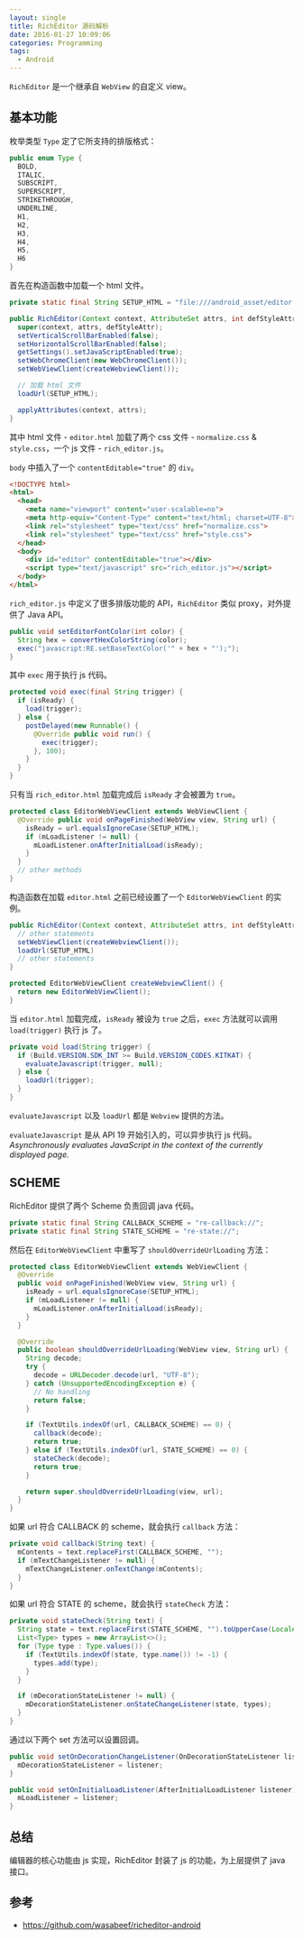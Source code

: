 ```yaml
---
layout: single
title: RichEditor 源码解析
date: 2016-01-27 10:09:06
categories: Programming
tags: 
  - Android
---
```


`RichEditor` 是一个继承自 `WebView` 的自定义 view。

<!--more-->

基本功能
---
枚举类型 `Type` 定了它所支持的排版格式：

```java
public enum Type {
  BOLD,
  ITALIC,
  SUBSCRIPT,
  SUPERSCRIPT,
  STRIKETHROUGH,
  UNDERLINE,
  H1,
  H2,
  H3,
  H4,
  H5,
  H6
}
```

首先在构造函数中加载一个 html 文件。

```java
private static final String SETUP_HTML = "file:///android_asset/editor.html"

public RichEditor(Context context, AttributeSet attrs, int defStyleAttr) {
  super(context, attrs, defStyleAttr);
  setVerticalScrollBarEnabled(false);
  setHorizontalScrollBarEnabled(false);
  getSettings().setJavaScriptEnabled(true);
  setWebChromeClient(new WebChromeClient());
  setWebViewClient(createWebviewClient());

  // 加载 html 文件
  loadUrl(SETUP_HTML);

  applyAttributes(context, attrs);
}
```

其中 html 文件 - `editor.html` 加载了两个 css 文件 - `normalize.css` & `style.css`，一个 js 文件 - `rich_editor.js`。

`body` 中插入了一个 `contentEditable="true"` 的 `div`。

```html
<!DOCTYPE html>
<html>
  <head>
    <meta name="viewport" content="user-scalable=no">
    <meta http-equiv="Content-Type" content="text/html; charset=UTF-8">
    <link rel="stylesheet" type="text/css" href="normalize.css">
    <link rel="stylesheet" type="text/css" href="style.css">
  </head>
  <body>
    <div id="editor" contentEditable="true"></div>
    <script type="text/javascript" src="rich_editor.js"></script>
  </body>
</html>
```

`rich_editor.js` 中定义了很多排版功能的 API，`RichEditor` 类似 proxy，对外提供了 Java API。

```java
public void setEditorFontColor(int color) {
  String hex = convertHexColorString(color);
  exec("javascript:RE.setBaseTextColor('" + hex + "');");
}
```

其中 `exec` 用于执行 js 代码。

```java
protected void exec(final String trigger) {
  if (isReady) {
    load(trigger);
  } else {
    postDelayed(new Runnable() {
      @Override public void run() {
        exec(trigger);
      }, 100);
    }
  }
}
```

只有当 `rich_editor.html` 加载完成后 `isReady` 才会被置为 `true`。

```java
protected class EditorWebViewClient extends WebViewClient {
  @Override public void onPageFinished(WebView view, String url) {
    isReady = url.equalsIgnoreCase(SETUP_HTML);
    if (mLoadListener != null) {
      mLoadListener.onAfterInitialLoad(isReady);
    }
  }
  // other methods
}
```

构造函数在加载 `editor.html` 之前已经设置了一个 `EditorWebViewClient` 的实例。

```java
public RichEditor(Context context, AttributeSet attrs, int defStyleAttr) {
  // other statements
  setWebViewClient(createWebviewClient());
  loadUrl(SETUP_HTML)
  // other statements
}

protected EditorWebViewClient createWebviewClient() {
  return new EditorWebViewClient();
}
```

当 `editor.html` 加载完成，`isReady` 被设为 `true` 之后，`exec` 方法就可以调用 `load(trigger)` 执行 js 了。

```java
private void load(String trigger) {
  if (Build.VERSION.SDK_INT >= Build.VERSION_CODES.KITKAT) {
    evaluateJavascript(trigger, null);
  } else {
    loadUrl(trigger);
  }
}
```

`evaluateJavascript` 以及 `loadUrl` 都是 `Webview` 提供的方法。

`evaluateJavascript` 是从 API 19 开始引入的，可以异步执行 js 代码。*Asynchronously evaluates JavaScript in the context of the currently displayed page.*

SCHEME
---

RichEditor 提供了两个 Scheme 负责回调 java 代码。

```java
private static final String CALLBACK_SCHEME = "re-callback://";
private static final String STATE_SCHEME = "re-state://";
```

然后在 `EditorWebViewClient` 中重写了 `shouldOverrideUrlLoading` 方法：

```java
protected class EditorWebViewClient extends WebViewClient {
  @Override
  public void onPageFinished(WebView view, String url) {
    isReady = url.equalsIgnoreCase(SETUP_HTML);
    if (mLoadListener != null) {
      mLoadListener.onAfterInitialLoad(isReady);
    }
  }

  @Override
  public boolean shouldOverrideUrlLoading(WebView view, String url) {
    String decode;
    try {
      decode = URLDecoder.decode(url, "UTF-8");
    } catch (UnsupportedEncodingException e) {
      // No handling
      return false;
    }

    if (TextUtils.indexOf(url, CALLBACK_SCHEME) == 0) {
      callback(decode);
      return true;
    } else if (TextUtils.indexOf(url, STATE_SCHEME) == 0) {
      stateCheck(decode);
      return true;
    }

    return super.shouldOverrideUrlLoading(view, url);
  }
}
```

如果 url 符合 CALLBACK 的 scheme，就会执行 `callback` 方法：

```java
private void callback(String text) {
  mContents = text.replaceFirst(CALLBACK_SCHEME, "");
  if (mTextChangeListener != null) {
    mTextChangeListener.onTextChange(mContents);
  }
}
```

如果 url 符合 STATE 的 scheme，就会执行 `stateCheck` 方法：

```java
private void stateCheck(String text) {
  String state = text.replaceFirst(STATE_SCHEME, "").toUpperCase(Locale.ENGLISH);
  List<Type> types = new ArrayList<>();
  for (Type type : Type.values()) {
    if (TextUtils.indexOf(state, type.name()) != -1) {
      types.add(type);
    }
  }

  if (mDecorationStateListener != null) {
    mDecorationStateListener.onStateChangeListener(state, types);
  }
}
```

通过以下两个 set 方法可以设置回调。

```java
public void setOnDecorationChangeListener(OnDecorationStateListener listener) {
  mDecorationStateListener = listener;
}

public void setOnInitialLoadListener(AfterInitialLoadListener listener) {
  mLoadListener = listener;
}
```

总结
---

编辑器的核心功能由 js 实现，RichEditor 封装了 js 的功能，为上层提供了 java 接口。

参考
---

* https://github.com/wasabeef/richeditor-android
